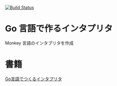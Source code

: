[![Build Status](https://travis-ci.com/515hikaru/monkey-go.svg?branch=master)](https://travis-ci.com/515hikaru/monkey-go)

# Go 言語で作るインタプリタ

Monkey 言語のインタプリタを作成

# 書籍

[Go言語でつくるインタプリタ](https://www.oreilly.co.jp/books/9784873118222/)
